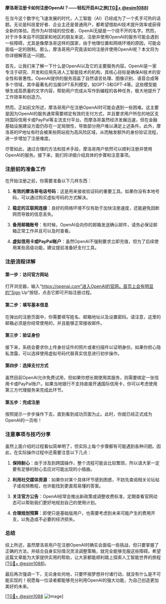 **摩洛哥注册卡如何注册OpenAI？——轻松开启AI之旅[[TG💪+ @esim1088](https://t.me/s/esim1088)]**

在当今这个数字化飞速发展的时代，人工智能（AI）已经成为了一个炙手可热的话题。无论是科技爱好者、企业主还是普通用户，都希望借助AI技术提升效率或获得全新的体验。而作为AI领域的佼佼者，OpenAI无疑是一个绕不开的名字。然而，对于许多来自不同国家和地区的朋友来说，注册并使用OpenAI的服务可能会遇到一些障碍，尤其是像摩洛哥这样的国家，由于地理位置和网络环境的原因，可能会面临一定的限制。那么，摩洛哥用户究竟该如何注册并使用OpenAI呢？本文将为你详细解答这一问题。

首先，让我们来了解一下什么是OpenAI以及它的主要服务内容。OpenAI是一家专注于研究、开发和应用先进人工智能技术的机构，其核心目标是确保AI技术的安全性和普惠性。OpenAI提供的服务涵盖了自然语言处理、图像识别、语音合成等多个领域，其中最著名的当属GPT系列模型，如GPT-3和GPT-4等。这些模型能够生成高质量的文字内容，帮助用户完成从写作到编程的各种任务，极大地提升了工作效率和创造力。

然而，正如前文所述，摩洛哥用户在注册OpenAI时可能会遇到一些困难。这主要是因为OpenAI的服务通常需要绑定有效的支付方式，并且要求用户所在的地区支持国际信用卡或PayPal等主流支付平台。而摩洛哥虽然经济发展迅速，但在金融基础设施建设方面仍存在一定局限性，导致部分用户难以满足上述条件。此外，摩洛哥的IP地址有时会被某些网站视为高风险区域，从而触发额外的身份验证流程，进一步增加了注册难度。

尽管如此，通过合理的方法和技术手段，摩洛哥用户依然可以顺利注册并使用OpenAI的服务。接下来，我们将详细介绍具体的步骤和注意事项。

### 注册前的准备工作

在开始注册之前，你需要准备以下几样东西：

1. **有效的摩洛哥电话号码**：这是用来接收验证码的重要工具。如果你没有本地号码，可以通过购买虚拟号码的方式解决。
   
2. **稳定的互联网连接**：良好的网络环境不仅有助于加快注册速度，还能避免因断网而导致的信息丢失。

3. **备用邮箱账号**：有时候，OpenAI会向你的邮箱发送确认邮件，请务必保证邮箱正常工作并且可以及时查看。

4. **虚拟信用卡或PayPal账户**：虽然OpenAI不强制要求立即充值，但为了后续使用某些高级功能，建议提前准备好支付工具。

### 注册流程详解

#### 第一步：访问官方网站

打开浏览器，输入“https://openai.com”进入OpenAI的官网。首页上会有明显的“Sign Up”按钮，点击它即可开始注册过程。

#### 第二步：填写基本信息

在弹出的注册页面中，你需要填写姓名、邮箱地址以及设置密码。请注意，这里的邮箱必须是你经常使用的，并且能够正常接收邮件。

#### 第三步：验证身份

接下来，系统会要求你上传身份证件的照片或者扫描件以证明身份。如果你担心隐私泄露，可以选择使用虚拟号码代替真实信息进行初步操作。

#### 第四步：选择支付方式

虽然目前OpenAI允许免费试用，但如果你想长期使用其服务，则需要绑定一张信用卡或PayPal账户。如果当地银行不支持直接开通国际信用卡，你可以考虑使用第三方代理服务来完成此环节。

#### 第五步：完成注册

按照提示一步步操作下去，直到看到成功页面为止。此时，你就已经正式成为OpenAI的一员啦！

### 注意事项与技巧分享

虽然上面介绍的过程看似简单明了，但实际上每个步骤都有可能遇到各种问题。因此，在实际操作过程中还需要注意以下几点：

1. **保持耐心**：由于涉及到跨国操作，整个流程可能会比较繁琐，所以请大家一定要有足够的耐心去应对可能出现的小插曲。

2. **利用社交媒体资源**：如果你对某个具体环节感到困惑，不妨先查阅相关论坛帖子或视频教程，也许能找到更直观易懂的答案。

3. **关注官方公告**：OpenAI经常会推出新政策或调整收费标准，定期查看官网动态可以帮助我们更好地规划自己的使用计划。

4. **合理规划预算**：即使只是基础版用户，也需要考虑到未来可能产生的费用开支，以免造成不必要的经济损失。

### 总结

综上所述，虽然摩洛哥用户在注册OpenAI时确实会面临一些挑战，但只要掌握了正确的方法，并结合自身实际情况灵活调整策略，就完全能够克服这些障碍。希望这篇文章能为大家提供实用的帮助，让大家都能顺利踏上探索人工智能世界的旅程[[TG💪+ @esim1088](https://t.me/s/esim1088)]。

最后再次强调一下，无论身处何地，只要怀揣梦想并付诸行动，就没有什么是不可能实现的！祝愿每一位读者都能够充分利用OpenAI的强大功能，为自己创造更加美好的未来。

[[TG💪+ @esim1088](https://t.me/s/esim1088) ![Image](https://i.postimg.cc/4NQfJmqS/Snipaste-2025-05-13-00-14-12.png)]